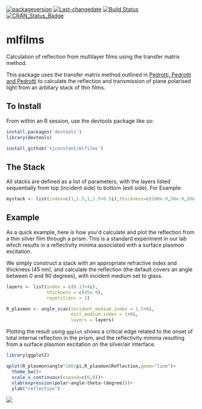 [![packageversion](https://img.shields.io/badge/package%20version-0.2.3-lightgrey.svg)](commits/master) [![Last-changedate](https://img.shields.io/badge/last%20change-2017--03--21-lightgrey.svg)](/commits/master) [![Build Status](https://travis-ci.org/tjconstant/disp.plot.svg?branch=master)](https://travis-ci.org/tjconstant/mlfilms) [![CRAN\_Status\_Badge](http://www.r-pkg.org/badges/version/disp.plot)](https://cran.r-project.org/package=mlfilms)

mlfilms
=======

Calculation of reflection from multilayer films using the transfer matrix method.

This package uses the transfer matrix method outlined in [Pedrotti, Pedrotti and Pedrotti](http://www.amazon.com/Introduction-Optics-3rd-Frank-Pedrotti/dp/0131499335) to calculate the reflection and transmission of plane polarised light from an arbitary stack of thin films.

To Install
----------

From within an R session, use the devtools package like so:

``` r
install.packages('devtools')
library(devtools)

install_github('tjconstant/mlfilms')
```

The Stack
---------

All stacks are defined as a list of parameters, with the layers listed sequentially from top (incident side) to bottom (exit side). For Example:

``` r
mystack <- list(index=c(1,1.5,1,1.5+0.5i),thickness=c(100e-9,50e-9,20e-9,100e-9), repetitions=1)
```

Example
-------

As a quick example, here is how you'd calculate and plot the reflection from a thin silver film through a prism. This is a standard experiment in our lab which results in a reflectivity minima associated with a surface plasmon excitation.

We simply construct a stack with an appropriate refractive index and thickness (45 nm), and calculate the reflection (the default covers an angle between 0 and 90 degrees), with incident medium set to glass.

``` r
layers <- list(index = c(0.13+4i), 
               thickness = c(45e-9),
               repetitions = 1)

R_plasmon <- angle_scan(incident_medium.index = 1.5+0i,
                        exit_medium.index = 1+0i,
                        layers = layers)
```

Plotting the result using `ggplot` shows a critical edge related to the onset of total internal reflection in the prism, and the reflectivity minima resulting from a surface plasmon excitation on the silver/air interface.

``` r
library(ggplot2)

qplot(R_plasmon$angle*180/pi,R_plasmon$Reflection,geom="line")+
  theme_bw()+
  scale_x_continuous(expand=c(0,0))+
  xlab(expression(polar~angle~theta~(degree)))+
  ylab("reflection")
```

![](https://i0.wp.com/i.imgur.com/V4zXdjE.png)
